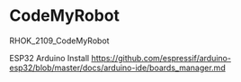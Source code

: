 # CodeMyRobot
RHOK_2109_CodeMyRobot

ESP32 Arduino Install
https://github.com/espressif/arduino-esp32/blob/master/docs/arduino-ide/boards_manager.md
